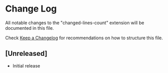 # Change Log

All notable changes to the "changed-lines-count" extension will be documented in this file.

Check [Keep a Changelog](http://keepachangelog.com/) for recommendations on how to structure this file.

## [Unreleased]

- Initial release
